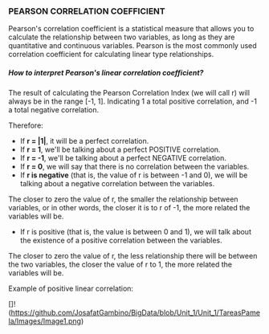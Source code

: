 ### PEARSON CORRELATION COEFFICIENT 

Pearson's correlation coefficient is a statistical measure that allows you to calculate the relationship 
between two variables, as long as they are quantitative and continuous variables. Pearson is the most 
commonly used correlation coefficient for calculating linear type relationships.

##### How to interpret Pearson's linear correlation coefficient?

The result of calculating the Pearson Correlation Index (we will call r) will always be in the range [-1, 1]. 
Indicating 1 a total positive correlation, and -1 a total negative correlation.

Therefore:

* If **r = |1|**, it will be a perfect correlation.
* If **r = 1**, we'll be talking about a perfect POSITIVE correlation.
* If **r = -1**, we'll be talking about a perfect NEGATIVE correlation.
* If **r = 0**, we will say that there is no correlation between the variables.
* If **r is negative** (that is, the value of r is between -1 and 0), we will be talking about a negative correlation between the variables. 

The closer to zero the value of r, the smaller the relationship between variables, or in other words, the closer it is to r of -1, the more related the variables will be.

* If r is positive (that is, the value is between 0 and 1), we will talk about the existence of a positive correlation between the variables. 

The closer to zero the value of r, the less relationship there will be between the two variables, the closer the value of r to 1, the more related the variables will be.

Example of positive linear correlation:

[]!(https://github.com/JosafatGambino/BigData/blob/Unit_1/Unit_1/TareasPamela/Images/Image1.png)